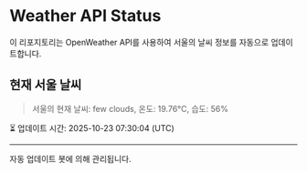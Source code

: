 
# Weather API Status

이 리포지토리는 OpenWeather API를 사용하여 서울의 날씨 정보를 자동으로 업데이트합니다.

## 현재 서울 날씨
> 서울의 현재 날씨: few clouds, 온도: 19.76°C, 습도: 56%

⏳ 업데이트 시간: 2025-10-23 07:30:04 (UTC)

---
자동 업데이트 봇에 의해 관리됩니다.
